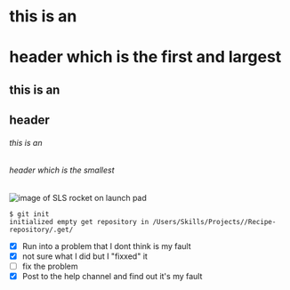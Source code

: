 # this is an <h1> header which is the first and largest 
## this is an <h2> header
###### this is an <h6> header which is the smallest 
![image of SLS rocket on launch pad](https://external-content.duckduckgo.com/iu/?u=https%3A%2F%2Ftse1.mm.bing.net%2Fth%3Fid%3DOIP.-0dHStfC4dS4nGLQMz8AZQHaFV%26pid%3DApi&f=1)
```
$ git init
initialized empty get repository in /Users/Skills/Projects//Recipe-repository/.get/
```
-[x] Run into a problem that I dont think is my fault 
-[x] not sure what I did but I "fixxed" it 
-[ ] fix the problem 
-[x] Post to the help channel and find out it's my fault 
